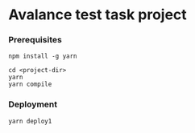 # Avalance test task project

### Prerequisites

```
npm install -g yarn

cd <project-dir>
yarn
yarn compile
```

### Deployment

```
yarn deploy1
```
